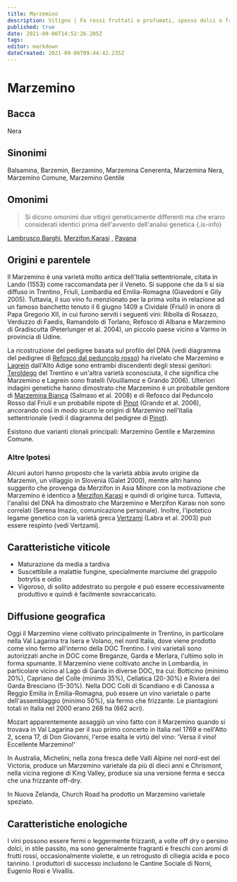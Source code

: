 ```yaml
---
title: Marzemino
description: Vitigno | Fa rossi fruttati e profumati, spesso dolci o frizzanti o entrambi.
published: true
date: 2021-09-06T14:52:26.205Z
tags: 
editor: markdown
dateCreated: 2021-09-06T09:44:42.235Z
---
```


# Marzemino

## Bacca
Nera
## Sinonimi
Balsamina, Barzemin, Berzamino, Marzemina Cenerenta, Marzemina Nera, Marzemino Comune, Marzemino Gentile

## Omonimi
> Si dicono omonimi due vitigni geneticamente differenti ma che erano considerati identici prima dell'avvento dell'analisi genetica
{.is-info}

[Lambrusco Barghi](/vitigni/lambrusco-barghi), [Merzifon Karasi](/vitigni/merzifon-karasi) , [Pavana](/vitigni/pavana) 

## Origini e parentele
Il Marzemino è una varietà molto antica dell'Italia settentrionale, citata in Lando (1553) come raccomandata per il Veneto. Si suppone che da lì si sia diffuso in Trentino, Friuli, Lombardia ed Emilia-Romagna (Giavedoni e Gily 2005). Tuttavia, il suo vino fu menzionato per la prima volta in relazione ad un famoso banchetto tenuto il 6 giugno 1409 a Cividale (Friuli) in onore di Papa Gregorio XII, in cui furono serviti i seguenti vini: Ribolla di Rosazzo, Verduzzo di Faedis, Ramandolo di Torlano, Refosco di Albana e Marzemino di Gradiscutta (Peterlunger et al. 2004), un piccolo paese vicino a Varmo in provincia di Udine.

La ricostruzione del pedigree basata sul profilo del DNA (vedi diagramma del pedigree di [Refosco dal peduncolo rosso](/vitigni/refosco-dal-peduncolo-rosso)) ha rivelato che Marzemino e [Lagrein](/vitigni/lagrein) dall'Alto Adige sono entrambi discendenti degli stessi genitori: [Teroldego](/vitigni/teroldego) del Trentino e un'altra varietà sconosciuta, il che significa che Marzemino e Lagrein sono fratelli (Vouillamoz e Grando 2006). Ulteriori indagini genetiche hanno dimostrato che Marzemino è un probabile genitore di [Marzemina Bianca](/vitigni/marzemina-bianca) (Salmaso et al. 2008) e di Refosco dal Peduncolo Rosso dal Friuli e un probabile nipote di [Pinot](/vitigni/pinot) (Grando et al. 2006), ancorando così in modo sicuro le origini di Marzemino nell'Italia settentrionale (vedi il diagramma del pedigree di [Pinot](/vitigni/pinot)).

Esistono due varianti clonali principali: Marzemino Gentile e Marzemino Comune.

### Altre Ipotesi

Alcuni autori hanno proposto che la varietà abbia avuto origine da Marzemin, un villaggio in Slovenia (Galet 2000), mentre altri hanno suggerito che provenga da Merzifon in Asia Minore con la motivazione che Marzemino è identico a [Merzifon Karasi](/vitigni/merzifon-karasi) e quindi di origine turca. Tuttavia, l'analisi del DNA ha dimostrato che Marzemino e Merzifon Karası non sono correlati (Serena Imazio, comunicazione personale). Inoltre, l'ipotetico legame genetico con la varietà greca [Vertzami](/vitigni/vertzami) (Labra et al. 2003) può essere respinto (vedi Vertzami).

## Caratteristiche viticole
- Maturazione da media a tardiva
- Suscettibile a malattie fungine, specialmente marciume del grappolo botrytis e oidio 
- Vigoroso, di solito addestrato su pergole e può essere eccessivamente produttivo e quindi è facilmente sovraccaricato.

## Diffusione geografica
Oggi il Marzemino viene coltivato principalmente in Trentino, in particolare nella Val Lagarina tra Isera e Volano, nel nord Italia, dove viene prodotto come vino fermo all'interno della DOC Trentino. I vini varietali sono autorizzati anche in DOC come Breganze, Garda e Merlara, l'ultimo solo in forma spumante. Il Marzemino viene coltivato anche in Lombardia, in particolare vicino al Lago di Garda in diverse DOC, tra cui: Botticino (minimo 20%), Capriano del Colle (minimo 35%), Cellatica (20-30%) e Riviera del Garda Bresciano (5-30%). Nella DOC Colli di Scandiano e di Canossa a Reggio Emilia in Emilia-Romagna, può essere un vino varietale o parte dell'assemblaggio (minimo 50%), sia fermo che frizzante. Le piantagioni totali in Italia nel 2000 erano 268 ha (662 acri).

Mozart apparentemente assaggiò un vino fatto con il Marzemino quando si trovava in Val Lagarina per il suo primo concerto in Italia nel 1769 e nell'Atto 2, scena 17, di Don Giovanni, l'eroe esalta le virtù del vino: 'Versa il vino! Eccellente Marzemino!'

In Australia, Michelini, nella zona fresca delle Valli Alpine nel nord-est del Victoria, produce un Marzemino varietale da più di dieci anni e Chrismont, nella vicina regione di King Valley, produce sia una versione ferma e secca che una frizzante off-dry.

In Nuova Zelanda, Church Road ha prodotto un Marzemino varietale speziato.

## Caratteristiche enologiche
I vini possono essere fermi o leggermente frizzanti, a volte off dry o persino dolci, in stile passito, ma sono generalmente fragranti e freschi con aromi di frutti rossi, occasionalmente violette, e un retrogusto di ciliegia acida e poco tannino. I produttori di successo includono le Cantine Sociale di Norni, Eugenio Rosi e Vivallis.